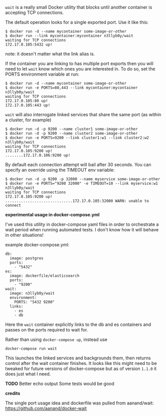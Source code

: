 `wait` is a really small Docker utility that blocks until another container is accepting TCP connections.

The default operation looks for a single exported port. Use it like this:

    $ docker run -d --name mycontainer some-image-or-other
    $ docker run --link mycontainer:mycontainer n3llyb0y/wait
    waiting for TCP connections
    172.17.0.105:5432 up!

note: it doesn't matter what the link alias is.

If the container you are linking to has multiple port exports then you will need
to let `wait` know which ones you are interested in. To do so, set the PORTS environment
variable at run:

    $ docker run -d --name mycontainer some-image-or-other
    $ docker run -e PORTS=80,443 --link mycontainer:mycontainer n3llyb0y/wait
    waiting for TCP connections
    172.17.0.105:80 up!
    172.17.0.105:443 up!

`wait` will also interrogate linked services that share the same port (as within a cluster, for example)

    $ docker run -d -p 9200 --name cluster1 some-image-or-other
    $ docker run -d -p 9200 --name cluster2 some-image-or-other
    $ docker run -e PORTS=9200 --link cluster1:w1 --link cluster2:w2 n3llyb0y/wait
    waiting for TCP connections
    172.17.0.105:9200 up!
    ........172.17.0.106:9200 up!

By default each connection attempt will bail after 30 seconds. You can specify an override using the TIMEOUT env variable:

    $ docker run -d -p 9200 -p 32000 --name myservice some-image-or-other
    $ docker run -e PORTS="9200 32000" -e TIMEOUT=10 --link myservice:w1 n3llyb0y/wait
    waiting for TCP connections
    172.17.0.105:9200 up!
    ..............................172.17.0.105:32000 WARN: unable to connect

**experimental usage in docker-compose.yml**

I've used this utility in docker-compose yaml files in order to orchestrate a wait period when running automated tests. I don't know how it will behave in other situations!

example docker-compose.yml:

    db:
      image: postgres
      ports:
        - "5432"
    es:
      image: dockerfile/elasticsearch
      ports:
        - "9200"
    wait:
      image: n3llyb0y/wait
      environment:
        PORTS: "5432 9200"
      links:
        - es
        - db

Here the `wait` container explicitly links to the db and es containers and passes on the ports required to wait for.

Rather than using `docker-compose up`, instead use

    docker-compose run wait

This launches the linked services and backgrounds them, then returns control after the wait container finishes. It looks like this might need to be tweaked for future versions of docker-compose but as of version `1.1.0` it does just what I need.

**TODO**
Better echo output
Some tests would be good

**credits**

The single port usage idea and dockerfile was pulled from aanand/wait: https://github.com/aanand/docker-wait
